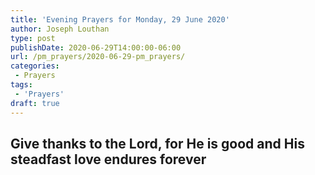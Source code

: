 ```yaml
---
title: 'Evening Prayers for Monday, 29 June 2020'
author: Joseph Louthan
type: post
publishDate: 2020-06-29T14:00:00-06:00
url: /pm_prayers/2020-06-29-pm_prayers/
categories:
 - Prayers
tags:
 - 'Prayers'
draft: true
---
```

## Give thanks to the Lord, for He is good and His steadfast love endures forever

<pre>

</pre>
